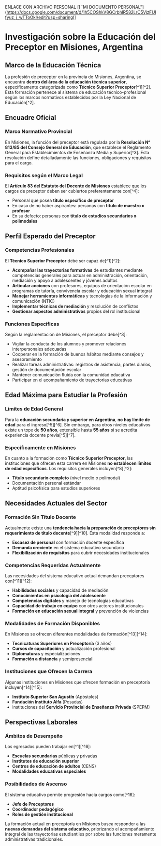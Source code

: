 ENLACE CON ARCHIVO PERSONAL
[[¨MI DOCUMENTO PERSONAL"] (https://docs.google.com/document/d/1h5COShkV8GCrbhlR582LrC5VjzFUlfyuz_j_wTToOkI/edit?usp=sharing)]


# Investigación sobre la Educación del Preceptor en Misiones, Argentina

## Marco de la Educación Técnica

La profesión de preceptor en la provincia de Misiones, Argentina, se encuentra **dentro del área de la educación técnica superior**, específicamente categorizada como **Técnico Superior Preceptor**[^1][^2]. Esta formación pertenece al sistema de educación técnico-profesional según los marcos normativos establecidos por la Ley Nacional de Educación[^2].

## Encuadre Oficial

### Marco Normativo Provincial

En Misiones, la función del preceptor está regulada por la **Resolución N° 813/85 del Consejo General de Educación**, que establece el Reglamento General para Establecimientos de Enseñanza Media y Superior[^3]. Esta resolución define detalladamente las funciones, obligaciones y requisitos para el cargo.

### Requisitos según el Marco Legal

El **Artículo 83 del Estatuto del Docente de Misiones** establece que los cargos de preceptor deben ser cubiertos preferentemente con[^4]:

- Personal que posea **título específico de preceptor**
- En caso de no haber aspirantes: personas con **título de maestro o profesor**
- En su defecto: personas con **título de estudios secundarios o polimodales**


## Perfil Esperado del Preceptor

### Competencias Profesionales

El **Técnico Superior Preceptor** debe ser capaz de[^1][^2]:

- **Acompañar las trayectorias formativas** de estudiantes mediante competencias generales para actuar en administración, orientación, mediación y apoyo a adolescentes y jóvenes adultos
- **Articular acciones** con profesores, equipos de orientación escolar en programas de tutoría, convivencia escolar y educación sexual integral
- **Manejar herramientas informáticas** y tecnologías de la información y comunicación (NTIC)
- **Implementar técnicas de mediación** y resolución de conflictos
- **Gestionar aspectos administrativos** propios del rol institucional


### Funciones Específicas

Según la reglamentación de Misiones, el preceptor debe[^3]:

- Vigilar la conducta de los alumnos y promover relaciones interpersonales adecuadas
- Cooperar en la formación de buenos hábitos mediante consejos y asesoramiento
- Realizar tareas administrativas: registros de asistencia, partes diarios, gestión de documentación escolar
- Mantener comunicación fluida con la comunidad educativa
- Participar en el acompañamiento de trayectorias educativas


## Edad Máxima para Estudiar la Profesión

### Límites de Edad General

Para la **educación secundaria y superior en Argentina**, **no hay límite de edad** para el ingreso[^5][^6]. Sin embargo, para otros niveles educativos existe un tope de **50 años**, extensible hasta **55 años** si se acredita experiencia docente previa[^5][^7].

### Específicamente en Misiones

En cuanto a la formación como **Técnico Superior Preceptor**, las instituciones que ofrecen esta carrera en Misiones **no establecen límites de edad específicos**. Los requisitos generales incluyen[^8][^2]:

- **Título secundario completo** (nivel medio o polimodal)
- Documentación personal estándar
- Aptitud psicofísica para estudios superiores


## Necesidades Actuales del Sector

### Formación Sin Título Docente

Actualmente existe una **tendencia hacia la preparación de preceptores sin requerimiento de título docente**[^9][^10]. Esta modalidad responde a:

- **Escasez de personal** con formación docente específica
- **Demanda creciente** en el sistema educativo secundario
- **Flexibilización de requisitos** para cubrir necesidades institucionales


### Competencias Requeridas Actualmente

Las necesidades del sistema educativo actual demandan preceptores con[^11][^12]:

- **Habilidades sociales** y capacidad de mediación
- **Conocimientos en psicología del adolescente**
- **Competencias digitales** y manejo de tecnologías educativas
- **Capacidad de trabajo en equipo** con otros actores institucionales
- **Formación en educación sexual integral** y prevención de violencias


### Modalidades de Formación Disponibles

En Misiones se ofrecen diferentes modalidades de formación[^13][^14]:

- **Tecnicaturas Superiores en Preceptoría** (3 años)
- **Cursos de capacitación** y actualización profesional
- **Diplomaturas** y especializaciones
- **Formación a distancia** y semipresencial


### Instituciones que Ofrecen la Carrera

Algunas instituciones en Misiones que ofrecen formación en preceptoría incluyen[^14][^15]:

- **Instituto Superior San Agustín** (Apóstoles)
- **Fundación Instituto Alfa** (Posadas)
- Instituciones del **Servicio Provincial de Enseñanza Privada** (SPEPM)


## Perspectivas Laborales

### Ámbitos de Desempeño

Los egresados pueden trabajar en[^1][^16]:

- **Escuelas secundarias** públicas y privadas
- **Institutos de educación superior**
- **Centros de educación de adultos** (CENS)
- **Modalidades educativas especiales**


### Posibilidades de Ascenso

El sistema educativo permite progresión hacia cargos como[^16]:

- **Jefe de Preceptores**
- **Coordinador pedagógico**
- **Roles de gestión institucional**

La formación actual en preceptoría en Misiones busca responder a las **nuevas demandas del sistema educativo**, priorizando el acompañamiento integral de las trayectorias estudiantiles por sobre las funciones meramente administrativas tradicionales.















